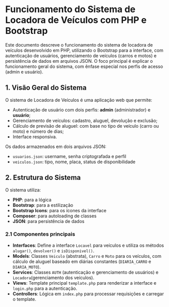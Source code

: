 # Funcionamento do Sistema de Locadora de Veículos com PHP e Bootstrap

Este documento descreve o funcionamento do sistema de locadora de veículos desenvolvido em PHP, utilizando o Bootstrap para a interface, com autenticação de usuários, gerenciamento de veículos (carros e motos) e persistência de dados em arquivos JSON. O foco principal é explicar o funcionamento geral do sistema, com ênfase especial nos perfis de acesso (admin e usuário).

## 1. Visão Geral do Sistema

O sistema de Locadora de Veículos é uma aplicação web que permite:
- Autenticação de usuário com dois perfis: **admin** (administrador) e **usuário**;
- Gerenciamento de veículos: cadastro, aluguel, devolução e exclusão;
- Cálculo de previsão de aluguel: com base no tipo de veículo (carro ou moto) e número de dias;
- Interface responsiva.

Os dados armazenados em dois arquivos JSON:
- `usuarios.json`: username, senha criptografada e perfil
- `veiculos.json`: tipo, nome, placa, status de disponibilidade

## 2. Estrutura do Sistema
O sistema utiliza:
- **PHP**: para a lógica
- **Bootstrap**: para a estilização
- **Bootstrap Icons**: para os ícones da interface
- **Composer**: para autoloading de classes
- **JSON**: para persistência de dados

### 2.1 Componentes principais
- **Interfaces**: Define a interface `Locavel` para veículos e utiliza os métodos `alugar()`, `devolver()` e `isDisponivel()`.
- **Models**: Classes `Veiculo` (abstrata), `Carro` e `Moto` para os veículos, com cálculo de aluguel baseado em diárias constantes (`DIARIA_CARRO` e `DIARIA_MOTO`).
- **Services**: Classes `AUTH` (autenticação e gerenciamento de usuários) e `Locadora`(gerenciamento dos veículos).
- **Views**: Template principal `template.php` para renderizar a interface e `login.php` para a autenticação.
- **Controllers**: Lógica em `index.php` para processar requisições e carregar o template.